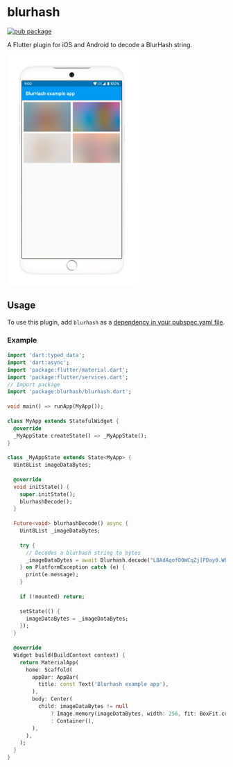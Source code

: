 # blurhash

[![pub package](https://img.shields.io/pub/v/blurhash?style=flat-square)](https://pub.dartlang.org/packages/blurhash)

A Flutter plugin for iOS and Android to decode a BlurHash string.

<img src="blurhash.png" width="300">

## Usage

To use this plugin, add `blurhash` as a [dependency in your pubspec.yaml file](https://flutter.io/platform-plugins/).

### Example

```dart
import 'dart:typed_data';
import 'dart:async';
import 'package:flutter/material.dart';
import 'package:flutter/services.dart';
// Import package
import 'package:blurhash/blurhash.dart';

void main() => runApp(MyApp());

class MyApp extends StatefulWidget {
  @override
  _MyAppState createState() => _MyAppState();
}

class _MyAppState extends State<MyApp> {
  Uint8List imageDataBytes;

  @override
  void initState() {
    super.initState();
    blurhashDecode();
  }

  Future<void> blurhashDecode() async {
    Uint8List _imageDataBytes;

    try {
      // Decodes a blurhash string to bytes
      _imageDataBytes = await Blurhash.decode("LBAdAqof00WCqZj[PDay0.WB}pof", 32, 32);
    } on PlatformException catch (e) {
      print(e.message);
    }

    if (!mounted) return;

    setState(() {
      imageDataBytes = _imageDataBytes;
    });
  }

  @override
  Widget build(BuildContext context) {
    return MaterialApp(
      home: Scaffold(
        appBar: AppBar(
          title: const Text('Blurhash example app'),
        ),
        body: Center(
          child: imageDataBytes != null
              ? Image.memory(imageDataBytes, width: 256, fit: BoxFit.cover)
              : Container(),
        ),
      ),
    );
  }
}
```
